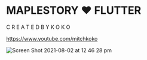 # MAPLESTORY ♥ FLUTTER

C R E A T E D B Y K O K O

https://www.youtube.com/mitchkoko

![Screen Shot 2021-08-02 at 12 46 28 pm](https://user-images.githubusercontent.com/29016489/127797883-800cd3fc-a784-41bb-a2d4-296cd0755dd1.png)
